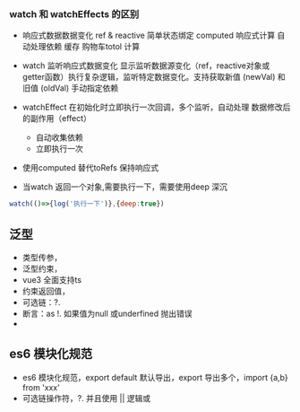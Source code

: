 ### watch 和 watchEffects 的区别
- 响应式数据数据变化
  ref & reactive 简单状态绑定
  computed 响应式计算 自动处理依赖 缓存
  购物车totol 计算
- watch 监听响应式数据变化 显示监听数据源变化（ref，reactive对象或getter函数）执行复杂逻辑，监听特定数据变化。支持获取新值 (newVal) 和旧值 (oldVal)
  手动指定依赖
- watchEffect 在初始化时立即执行一次回调，多个监听，自动处理 数据修改后的副作用（effect）
  - 自动收集依赖
  - 立即执行一次
- 使用computed 替代toRefs 保持响应式
  
- 当watch 返回一个对象,需要执行一下，需要使用deep 深沉
```js
watch(()=>{log('执行一下')},{deep:true})
```
## 泛型
- 类型传参，<T> 
- 泛型约束，<T extends number>
- vue3 全面支持ts 
- 约束返回值，
- 可选链：?.
- 断言：as !. 如果值为null 或underfined 抛出错误
- 
## es6 模块化规范
- es6 模块化规范，export default 默认导出，export 导出多个，import {a,b} from 'xxx'
- 可选链操作符，?.  并且使用 || 逻辑或
